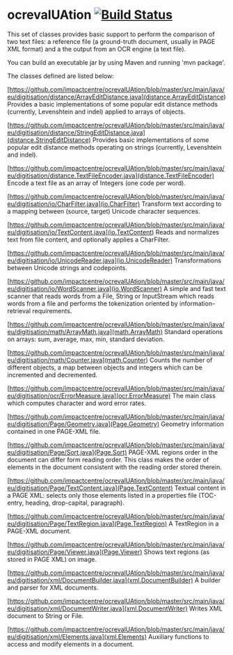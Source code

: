 ocrevalUAtion [![Build Status](https://secure.travis-ci.org/impactcentre/ocrevalUAtion.png?branch=master)](http://travis-ci.org/impactcentre/ocrevalUAtion)
=============

This set of classes provides basic support to perform the comparison of
two text files: a reference file (a ground-truth document, usually in
PAGE XML format) and a the output from an OCR engine (a text file).

You can build an executable jar by using Maven and running
'mvn package'.

The classes defined are listed below:

[https://github.com/impactcentre/ocrevalUAtion/blob/master/src/main/java/eu/digitisation/distance/ArrayEditDistance.java](distance.ArrayEditDistance<Type>)
Provides a basic implementations of some popular edit distance methods
(currently, Levenshtein and indel) applied to arrays of objects.

[https://github.com/impactcentre/ocrevalUAtion/blob/master/src/main/java/eu/digitisation/distance/StringEditDistance.java](distance.StringEditDistance)
Provides basic implementations of some popular edit distance methods 
operating on strings (currently, Levenshtein and indel).

[https://github.com/impactcentre/ocrevalUAtion/blob/master/src/main/java/eu/digitisation/distance.TextFileEncoder.java](distance.TextFileEncoder)
Encode a text file as an array of Integers (one code per word).

[https://github.com/impactcentre/ocrevalUAtion/blob/master/src/main/java/eu/digitisation/io/CharFilter.java](io.CharFilter)
Transform text according to a mapping between (source, target) 
Unicode character sequences.

[https://github.com/impactcentre/ocrevalUAtion/blob/master/src/main/java/eu/digitisation/io/TextContent.java](io.TextContent)
Reads and normalizes text from file content, 
and optionally applies a CharFilter.

[https://github.com/impactcentre/ocrevalUAtion/blob/master/src/main/java/eu/digitisation/io/UnicodeReader.java](io.UnicodeReader)
Transformations between Unicode strings and codepoints.

[https://github.com/impactcentre/ocrevalUAtion/blob/master/src/main/java/eu/digitisation/io/WordScanner.java](io.WordScanner)
A simple and fast text scanner that reads words 
from a File, String or InputStream which reads words from a file and
performs the tokenization oriented by information-retrieval
requirements.

[https://github.com/impactcentre/ocrevalUAtion/blob/master/src/main/java/eu/digitisation/math/ArrayMath.java](math.ArrayMath)
Standard operations on arrays: sum, average, max, min, standard deviation.

[https://github.com/impactcentre/ocrevalUAtion/blob/master/src/main/java/eu/digitisation/math/Counter.java](math.Counter<T>)
Counts the number of different objects, a map between
objects and integers which can be incremented and decremented.

[https://github.com/impactcentre/ocrevalUAtion/blob/master/src/main/java/eu/digitisation/ocr/ErrorMeasure.java](ocr.ErrorMeasure)
The main class which computes character and word error rates.

[https://github.com/impactcentre/ocrevalUAtion/blob/master/src/main/java/eu/digitisation/Page/Geometry.java](Page.Geometry)
Geometry information contained in one PAGE-XML file.

[https://github.com/impactcentre/ocrevalUAtion/blob/master/src/main/java/eu/digitisation/Page/Sort.java](Page.Sort)
PAGE-XML regions order in the document can differ form reading order. 
This class makes the order of elements in the document consistent 
with the reading order stored therein.

[https://github.com/impactcentre/ocrevalUAtion/blob/master/src/main/java/eu/digitisation/Page/TextContent.java](Page.TextContent)
Textual content in a PAGE XML: selects only those
elements listed in a properties file (TOC-entry, heading,
drop-capital, paragraph).

[https://github.com/impactcentre/ocrevalUAtion/blob/master/src/main/java/eu/digitisation/Page/TextRegion.java](Page.TextRegion)
A TextRegion in a PAGE-XML document.

[https://github.com/impactcentre/ocrevalUAtion/blob/master/src/main/java/eu/digitisation/Page/Viewer.java](Page.Viewer)
Shows text regions (as stored in PAGE XML) on image.

[https://github.com/impactcentre/ocrevalUAtion/blob/master/src/main/java/eu/digitisation/xml/DocumentBuilder.java](xml.DocumentBuilder)
A builder and parser for XML documents.

[https://github.com/impactcentre/ocrevalUAtion/blob/master/src/main/java/eu/digitisation/xml/DocumentWriter.java](xml.DocumentWriter)
Writes XML document to String or File.

[https://github.com/impactcentre/ocrevalUAtion/blob/master/src/main/java/eu/digitisation/xml/Elements.java](xml.Elements)
Auxiliary functions to access and modify elements in a document.

